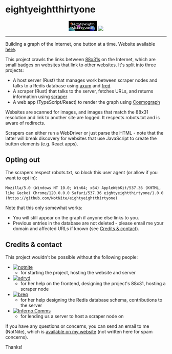# eightyeightthirtyone

<div align="center">
  <img src="https://raw.githubusercontent.com/NotNite/eightyeightthirtyone/main/client/public/88x31.png"></img>
  <img src="https://namazu.photos/i/2idbhmgd.png"></img>
</div>

<hr />

Building a graph of the Internet, one button at a time. Website available [here](https://eightyeightthirty.one).

This project crawls the links between [88x31s](https://tekeye.uk/computer_history/powered-by) on the Internet, which are small badges on websites that link to other websites. It's split into three projects:

- A host server (Rust) that manages work between scraper nodes and talks to a Redis database using [axum](https://lib.rs/crates/axum) and [fred](https://lib.rs/crates/fred)
- A scraper (Rust) that talks to the server, fetches URLs, and returns information using [scraper](https://lib.rs/crates/scraper)
- A web app (TypeScript/React) to render the graph using [Cosmograph](https://cosmograph.app)

Websites are scanned for images, and images that match the 88x31 resolution and link to another site are logged. It respects robots.txt and is aware of redirects.

Scrapers can either run a WebDriver or just parse the HTML - note that the latter will break discovery for websites that use JavaScript to create the button elements (e.g. React apps).

## Opting out

The scrapers respect robots.txt, so block this user agent (or allow if you want to opt in):

```text
Mozilla/5.0 (Windows NT 10.0; Win64; x64) AppleWebKit/537.36 (KHTML, like Gecko) Chrome/120.0.0.0 Safari/537.36 eightyeightthirtyone/1.0.0 (https://github.com/NotNite/eightyeightthirtyone)
```

Note that this only somewhat works:

- You will still appear on the graph if anyone else links to you.
- Previous entries in the database are not deleted - please email me your domain and affected URLs if known (see [Credits & contact](#credits--contact)).

## Credits & contact

This project wouldn't be possible without the following people:

- [![notnite](https://notnite.com/buttons/notnite.png)](https://notnite.com/)
  - for starting the project, hosting the website and server
- [![adryd](https://adryd.com/static/buttons/adryd.png)](https://adryd.com/)
  - for her help on the frontend, designing the project's 88x31, hosting a scraper node
- [![breq](https://breq.dev/badges/breq.png)](https://breq.dev/)
  - for her help designing the Redis database schema, contributions to the server
- [![Inferno Comms](https://notnite.com/buttons/infernocomms.png)](https://connormcf.com/)
  - for lending us a server to host a scraper node on

If you have any questions or concerns, you can send an email to me (NotNite), which is [available on my website](https://notnite.com) (not written here for spam concerns).

Thanks!
